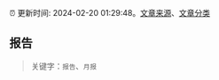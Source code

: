 :alarm_clock: 更新时间: 2024-02-20 01:29:48。[文章来源](/README.md)、[文章分类](/TAGS.md)

## 报告


> 关键字：`报告`、`月报`




